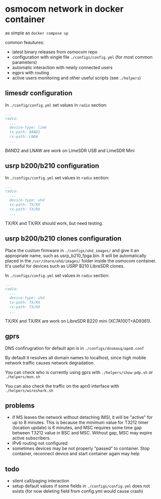 # osmocom network in docker container

as simple as `docker compose up`

common feautures:
- latest binary releases from osmocom repo
- configuration with single file `./configs/config.yml` (for most common parameters)
- automatic interaction with newly connected users
- egprs with routing
- active users monitoring and other useful scripts (see `./helpers`)

## limesdr configuration

In `./config/config.yml` set values in `radio` section:
```yml
...
radio:
  ...
  device-type: lime
  tx-path: BAND2
  rx-path: LNAW
  ...
```
BAND2 and LNAW are work on LimeSDR USB and LimeSDR Mini

## usrp b200/b210 configuration

In `./configs/config.yml` set values in `radio` section:
```yml
...
radio:
  ...
  device-type: uhd
  tx-path: TX/RX
  rx-path: TX/RX
  ...
```
TX/RX and TX/RX should work, but need testing.

## usrp b200/b210 clones configuration

Place the custom firmware in `./configs/uhd_images/` and give it an appropriate name, such as usrp_b210_fpga.bin. It will be automatically placed in the `/usr/share/uhd/images/` folder inside the osmocom container. It's useful for devices such as USRP B210 LibreSDR clones.

In `./configs/config.yml` set values in `radio` section:
```yml
...
radio:
  ...
  device-type: uhd
  tx-path: TX/RX
  rx-path: TX/RX
  ...
```
TX/RX and TX/RX are work on LibreSDR B220 mini (XC7A100T+AD9361).

## gprs

DNS confirugration for default apn is in `./configs/dnsmasq/apn0.conf`

By default it resolves all domain names to localhost, since high mobile network traffic causes network degradation.

You can check who is currently using gprs with `./helpers/show-pdp.sh` or `./helpers/mon.sh`

You can also check the traffic on the apn0 interface with `./helpers/wireshark.sh`

## problems

- if MS leaves the network without detaching IMSI, it will be "active" for up to 8 minutes. This is because the minimum value for T3212 timer (location update) is 6 minutes, and MSC requires some time gap between T3212 value in BSC and MSC. Without gap, MSC may expire active subscribers.
- IPv6 routing not configured
- sometimes devices may be not properly "passed" to container. Stop container, reconnect device and start container again may help

## todo
- silent call/paging interaction
- setup default values if some fields in `./configs/config.yml` does not exists (for now deleting field from config.yml would cause crash)
